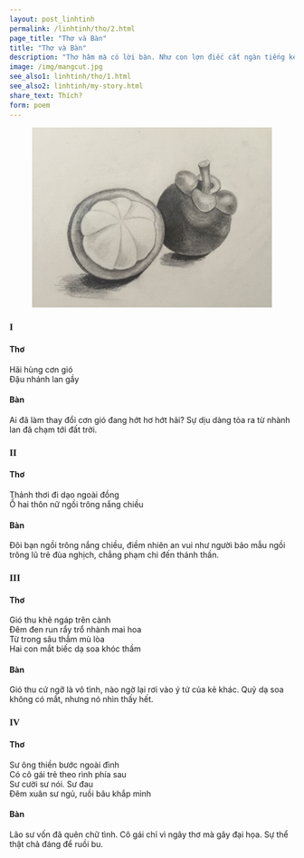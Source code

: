 ```yaml
---
layout: post_linhtinh
permalink: /linhtinh/tho/2.html
page_title: "Thơ và Bàn"
title: "Thơ và Bàn"
description: "Thơ hâm mà có lời bàn. Như con lợn điếc cất ngàn tiếng kêu"
image: /img/mangcut.jpg
see_also1: linhtinh/tho/1.html
see_also2: linhtinh/my-story.html
share_text: Thích?
form: poem
---
```


<style scoped>
h3 {font-family: Georgia, serif}
</style>

<figure>
  <div class="img-container">
  <img src="/img/mangcut.jpg" alt="Chùm măng cụt"></img>
  </div>
</figure>

### I

#### Thơ

Hãi hùng cơn gió  
Đậu nhánh lan gầy

#### Bàn
Ai đã làm thay đổi cơn gió đang hớt hơ hớt hải? Sự dịu dàng tỏa ra từ nhành lan đã chạm tới đất trời.

### II

#### Thơ

Thảnh thơi đi dạo ngoài đồng  
Ồ hai thôn nữ ngồi trông nắng chiều  

#### Bàn
Đôi bạn ngồi trông nắng chiều, điềm nhiên an vui như người bảo mẫu ngồi trông lũ trẻ đùa nghịch, chẳng phạm chi đến thánh thần.

### III

#### Thơ

Gió thu khẽ ngáp trên cành  
Đêm đen run rẩy trổ nhành mai hoa  
Từ trong sâu thẳm mù lòa  
Hai con mắt biếc dạ soa khóc thầm  

#### Bàn
Gió thu cứ ngỡ là vô tình, nào ngờ lại rơi vào ý tứ của kẻ khác. Quỷ dạ soa không có mắt, nhưng nó nhìn thấy hết.

### IV

#### Thơ

Sư ông thiền bước ngoài đình  
Có cô gái trẻ theo rình phía sau  
Sư cười sư nói. Sư đau  
Đêm xuân sư ngủ, ruồi bâu khắp mình  

#### Bàn
Lão sư vốn đã quên chữ tình. Cô gái chỉ vì ngây thơ mà gây đại họa. Sự thể thật chả đáng để ruồi bu.